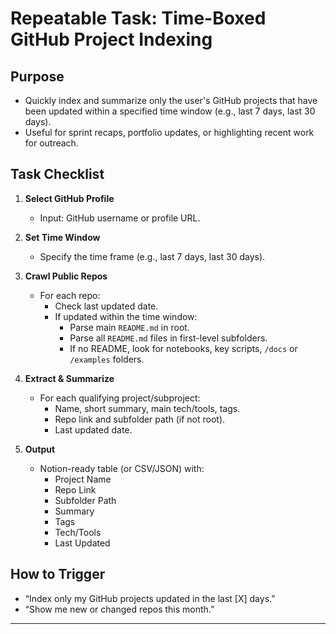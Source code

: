 # Repeatable Task: Time-Boxed GitHub Project Indexing

## Purpose

- Quickly index and summarize only the user's GitHub projects that have been updated within a specified time window (e.g., last 7 days, last 30 days).
- Useful for sprint recaps, portfolio updates, or highlighting recent work for outreach.

## Task Checklist

1. **Select GitHub Profile**

   - Input: GitHub username or profile URL.

2. **Set Time Window**

   - Specify the time frame (e.g., last 7 days, last 30 days).

3. **Crawl Public Repos**

   - For each repo:
     - Check last updated date.
     - If updated within the time window:
       - Parse main `README.md` in root.
       - Parse all `README.md` files in first-level subfolders.
       - If no README, look for notebooks, key scripts, `/docs` or `/examples` folders.

4. **Extract & Summarize**

   - For each qualifying project/subproject:
     - Name, short summary, main tech/tools, tags.
     - Repo link and subfolder path (if not root).
     - Last updated date.

5. **Output**
   - Notion-ready table (or CSV/JSON) with:
     - Project Name
     - Repo Link
     - Subfolder Path
     - Summary
     - Tags
     - Tech/Tools
     - Last Updated

## How to Trigger

- “Index only my GitHub projects updated in the last [X] days.”
- “Show me new or changed repos this month.”

---
